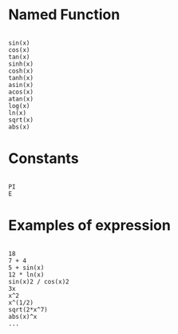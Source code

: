 # Named Function #

```

sin(x)
cos(x)
tan(x)
sinh(x)
cosh(x)
tanh(x)
asin(x)
acos(x)
atan(x)
log(x)
ln(x)
sqrt(x)
abs(x)
```


# Constants #

```

PI
E
```

# Examples of expression #
```

18
7 + 4
5 + sin(x)
12 * ln(x)
sin(x)2 / cos(x)2
3x
x^2
x^(1/2)
sqrt(2*x^7)
abs(x)^x
...
```
